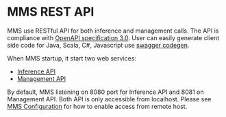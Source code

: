 # MMS REST API

MMS use RESTful API for both inference and management calls. The API is compliance with [OpenAPI specification 3.0](https://swagger.io/specification/). User can easily generate client side code for Java, Scala, C#, Javascript use [swagger codegen](https://swagger.io/swagger-codegen/).

When MMS startup, it start two web services:
* [Inference API](inference_api.md)
* [Management API](management_api.md)

By default, MMS listening on 8080 port for Inference API and 8081 on Management API.
Both API is only accessible from localhost. Please see [MMS Configuration](configuration.md) for how to enable access from remote host. 
